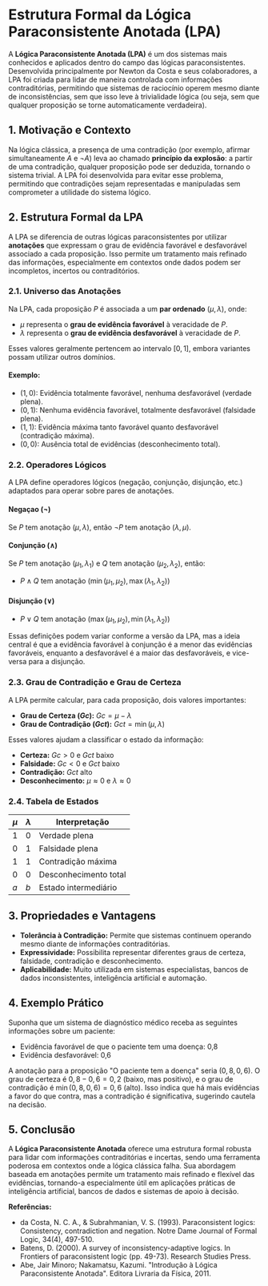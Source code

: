 # Estrutura Formal da Lógica Paraconsistente Anotada (LPA)

A **Lógica Paraconsistente Anotada (LPA)** é um dos sistemas mais conhecidos e aplicados dentro do campo das lógicas paraconsistentes. Desenvolvida principalmente por Newton da Costa e seus colaboradores, a LPA foi criada para lidar de maneira controlada com informações contraditórias, permitindo que sistemas de raciocínio operem mesmo diante de inconsistências, sem que isso leve à trivialidade lógica (ou seja, sem que qualquer proposição se torne automaticamente verdadeira).

## 1. Motivação e Contexto

Na lógica clássica, a presença de uma contradição (por exemplo, afirmar simultaneamente $A$ e $\neg A$) leva ao chamado **princípio da explosão**: a partir de uma contradição, qualquer proposição pode ser deduzida, tornando o sistema trivial. A LPA foi desenvolvida para evitar esse problema, permitindo que contradições sejam representadas e manipuladas sem comprometer a utilidade do sistema lógico.

## 2. Estrutura Formal da LPA

A LPA se diferencia de outras lógicas paraconsistentes por utilizar **anotações** que expressam o grau de evidência favorável e desfavorável associado a cada proposição. Isso permite um tratamento mais refinado das informações, especialmente em contextos onde dados podem ser incompletos, incertos ou contraditórios.

### 2.1. Universo das Anotações

Na LPA, cada proposição $P$ é associada a um **par ordenado** $(\mu, \lambda)$, onde:

- $\mu$ representa o **grau de evidência favorável** à veracidade de $P$.
- $\lambda$ representa o **grau de evidência desfavorável** à veracidade de $P$.

Esses valores geralmente pertencem ao intervalo $[0, 1]$, embora variantes possam utilizar outros domínios.

#### Exemplo:
- $(1, 0)$: Evidência totalmente favorável, nenhuma desfavorável (verdade plena).
- $(0, 1)$: Nenhuma evidência favorável, totalmente desfavorável (falsidade plena).
- $(1, 1)$: Evidência máxima tanto favorável quanto desfavorável (contradição máxima).
- $(0, 0)$: Ausência total de evidências (desconhecimento total).

### 2.2. Operadores Lógicos

A LPA define operadores lógicos (negação, conjunção, disjunção, etc.) adaptados para operar sobre pares de anotações.

#### Negaçao ($\neg$)
Se $P$ tem anotação $(\mu, \lambda)$, então $\neg P$ tem anotação $(\lambda, \mu)$.

#### Conjunção ($\wedge$)
Se $P$ tem anotação $(\mu_1, \lambda_1)$ e $Q$ tem anotação $(\mu_2, \lambda_2)$, então:
- $P \wedge Q$ tem anotação $(\min(\mu_1, \mu_2), \max(\lambda_1, \lambda_2))$

#### Disjunção ($\vee$)
- $P \vee Q$ tem anotação $(\max(\mu_1, \mu_2), \min(\lambda_1, \lambda_2))$

Essas definições podem variar conforme a versão da LPA, mas a ideia central é que a evidência favorável à conjunção é a menor das evidências favoráveis, enquanto a desfavorável é a maior das desfavoráveis, e vice-versa para a disjunção.

### 2.3. Grau de Contradição e Grau de Certeza

A LPA permite calcular, para cada proposição, dois valores importantes:

- **Grau de Certeza ($Gc$):** $Gc = \mu - \lambda$
- **Grau de Contradição ($Gct$):** $Gct = \min(\mu, \lambda)$

Esses valores ajudam a classificar o estado da informação:

- **Certeza:** $Gc > 0$ e $Gct$ baixo
- **Falsidade:** $Gc < 0$ e $Gct$ baixo
- **Contradição:** $Gct$ alto
- **Desconhecimento:** $\mu \approx 0$ e $\lambda \approx 0$

### 2.4. Tabela de Estados

| $\mu$ | $\lambda$ | Interpretação         |
|-|--|-|
| 1     | 0         | Verdade plena        |
| 0     | 1         | Falsidade plena      |
| 1     | 1         | Contradição máxima   |
| 0     | 0         | Desconhecimento total|
| $a$   | $b$       | Estado intermediário |

## 3. Propriedades e Vantagens

- **Tolerância à Contradição:** Permite que sistemas continuem operando mesmo diante de informações contraditórias.
- **Expressividade:** Possibilita representar diferentes graus de certeza, falsidade, contradição e desconhecimento.
- **Aplicabilidade:** Muito utilizada em sistemas especialistas, bancos de dados inconsistentes, inteligência artificial e automação.

## 4. Exemplo Prático

Suponha que um sistema de diagnóstico médico receba as seguintes informações sobre um paciente:

- Evidência favorável de que o paciente tem uma doença: 0,8
- Evidência desfavorável: 0,6

A anotação para a proposição "O paciente tem a doença" seria $(0,8, 0,6)$. O grau de certeza é $0,8 - 0,6 = 0,2$ (baixo, mas positivo), e o grau de contradição é $\min(0,8, 0,6) = 0,6$ (alto). Isso indica que há mais evidências a favor do que contra, mas a contradição é significativa, sugerindo cautela na decisão.

## 5. Conclusão

A **Lógica Paraconsistente Anotada** oferece uma estrutura formal robusta para lidar com informações contraditórias e incertas, sendo uma ferramenta poderosa em contextos onde a lógica clássica falha. Sua abordagem baseada em anotações permite um tratamento mais refinado e flexível das evidências, tornando-a especialmente útil em aplicações práticas de inteligência artificial, bancos de dados e sistemas de apoio à decisão.



**Referências:**
- da Costa, N. C. A., & Subrahmanian, V. S. (1993). Paraconsistent logics: Consistency, contradiction and negation. Notre Dame Journal of Formal Logic, 34(4), 497-510.
- Batens, D. (2000). A survey of inconsistency-adaptive logics. In Frontiers of paraconsistent logic (pp. 49-73). Research Studies Press.
- Abe, Jair Minoro; Nakamatsu, Kazumi. "Introdução à Lógica Paraconsistente Anotada". Editora Livraria da Física, 2011.